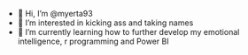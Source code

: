 - 👋 Hi, I’m @myerta93
- 👀 I’m interested in kicking ass and taking names
- 🌱 I’m currently learning how to further develop my emotional intelligence, r programming and Power BI

<!---
myerta93/myerta93 is a ✨ special ✨ repository because its `README.md` (this file) appears on your GitHub profile.
You can click the Preview link to take a look at your changes.
--->
